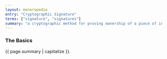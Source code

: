 ```yaml
---
layout: moneropedia
entry: "Cryptographic Signature"
terms: ["signature", "signatures"]
summary: "a cryptographic method for proving ownership of a piece of information, as well as proving that the information has not been modified after being signed"
---
```


### The Basics

{{ page.summary | capitalize }}.